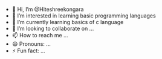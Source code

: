 - 👋 Hi, I’m @Hiteshreekongara
- 👀 I’m interested in learning basic programming languages
- 🌱 I’m currently learning basics of c language 
- 💞️ I’m looking to collaborate on ...
- 📫 How to reach me ...
- 😄 Pronouns: ...
- ⚡ Fun fact: ...

<!---
Hiteshreekongara/Hiteshreekongara is a ✨ special ✨ repository because its `README.md` (this file) appears on your GitHub profile.
You can click the Preview link to take a look at your changes.
--->
